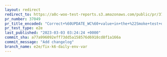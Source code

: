```yaml
---
layout: redirect
redirect_to: https://a8c-woo-test-reports.s3.amazonaws.com/public/pr/37049/e2e/index.html
pr_number: 37049
pr_title_encoded: "Correct+%60UPDATE_WC%60+value+in+the+%22Smoke+test+daily%22+workflow"
pr_test_type: e2e
last_published: "2023-03-03 03:24:24 +0000"
commit_sha: a77a996092eff73dd5a158576d6918cd8f1a166a
commit_message: "Add changelog"
branch_name: e2e/fix-k6-daily-env-var
---
```

